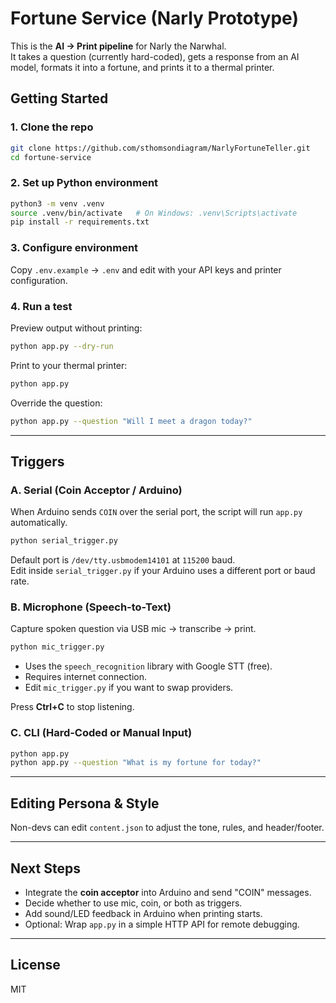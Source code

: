 # Fortune Service (Narly Prototype)

This is the **AI → Print pipeline** for Narly the Narwhal.  
It takes a question (currently hard-coded), gets a response from an AI model, formats it into a fortune, and prints it to a thermal printer.

## Getting Started

### 1. Clone the repo
```bash
git clone https://github.com/sthomsondiagram/NarlyFortuneTeller.git
cd fortune-service
```

### 2. Set up Python environment
```bash
python3 -m venv .venv
source .venv/bin/activate   # On Windows: .venv\Scripts\activate
pip install -r requirements.txt
```

### 3. Configure environment
Copy `.env.example` → `.env` and edit with your API keys and printer configuration.

### 4. Run a test
Preview output without printing:
```bash
python app.py --dry-run
```

Print to your thermal printer:
```bash
python app.py
```

Override the question:
```bash
python app.py --question "Will I meet a dragon today?"
```

---

## Triggers

### A. Serial (Coin Acceptor / Arduino)
When Arduino sends `COIN` over the serial port, the script will run `app.py` automatically.

```bash
python serial_trigger.py
```

Default port is `/dev/tty.usbmodem14101` at `115200` baud.  
Edit inside `serial_trigger.py` if your Arduino uses a different port or baud rate.

### B. Microphone (Speech-to-Text)
Capture spoken question via USB mic → transcribe → print.

```bash
python mic_trigger.py
```

- Uses the `speech_recognition` library with Google STT (free).  
- Requires internet connection.  
- Edit `mic_trigger.py` if you want to swap providers.  

Press **Ctrl+C** to stop listening.

### C. CLI (Hard-Coded or Manual Input)
```bash
python app.py
python app.py --question "What is my fortune for today?"
```

---

## Editing Persona & Style
Non-devs can edit `content.json` to adjust the tone, rules, and header/footer.

---

## Next Steps
- Integrate the **coin acceptor** into Arduino and send "COIN" messages.  
- Decide whether to use mic, coin, or both as triggers.  
- Add sound/LED feedback in Arduino when printing starts.  
- Optional: Wrap `app.py` in a simple HTTP API for remote debugging.

---

## License
MIT
